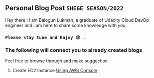 ## Personal Blog Post ` SHEGE SEASON/2022 `
Hey there !
I am Balogun Lukman, a graduate of Udacity Cloud DevOp engineer and i am here to share some knowledge with you,
### `Please stay tune and Enjoy 😜 .`


### The following will connect you to already created blogs
Feel free to browse through and make suggection 

1. Create EC2 Instance [Using AWS Console](blogs/CreateAWSInstance/ec2_instance.md) 